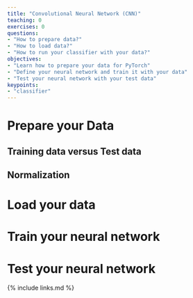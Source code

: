 ```yaml
---
title: "Convolutional Neural Network (CNN)"
teaching: 0
exercises: 0
questions:
- "How to prepare data?"
- "How to load data?"
- "How to run your classifier with your data?"
objectives:
- "Learn how to prepare your data for PyTorch"
- "Define your neural network and train it with your data"
- "Test your neural network with your test data"
keypoints:
- "classifier"
---
```


# Prepare your Data

## Training data versus Test data

## Normalization

# Load your data

# Train your neural network

# Test your neural network

{% include links.md %}

